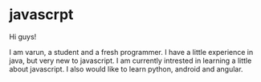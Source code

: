 # javascrpt

Hi guys!

I am varun, a student and a fresh programmer. I have a little experience in java, but very new to javascript. 
I am currently intrested in learning a little about javascript. I also would like to learn python, android and angular.
